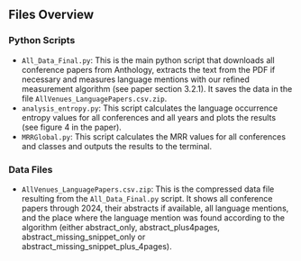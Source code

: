## Files Overview
### Python Scripts

*   `All_Data_Final.py`: This is the main python script that downloads all conference papers from Anthology, extracts the text from the PDF if necessary and measures language mentions with our refined measurement algorithm (see paper section 3.2.1). It saves the data in the file `AllVenues_LanguagePapers.csv.zip`.
*   `analysis_entropy.py`: This script calculates the language occurrence entropy values for all conferences and all years and plots the results (see figure 4 in the paper).
*   `MRRGlobal.py`: This script calculates the MRR values for all conferences and classes and outputs the results to the terminal.

### Data Files

*   `AllVenues_LanguagePapers.csv.zip`: This is the compressed data file resulting from the `All_Data_Final.py` script. It shows all conference papers through 2024, their abstracts if available, all language mentions, and the place where the language mention was found according to the algorithm (either abstract_only, abstract_plus4pages, abstract_missing_snippet_only or abstract_missing_snippet_plus_4pages).
